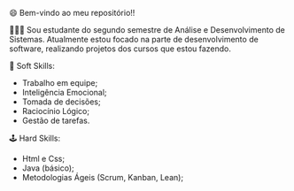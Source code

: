 😄 Bem-vindo ao meu repositório!!


🧑🏻‍💻 Sou estudante do segundo semestre de Análise e Desenvolvimento de Sistemas. Atualmente estou focado na parte de desenvolvimento de software, realizando projetos dos cursos que estou fazendo.

👤 Soft Skills:

- Trabalho em equipe;
- Inteligência Emocional;
- Tomada de decisões;
- Raciocínio Lógico;
- Gestão de tarefas.

🕹 Hard Skills:

- Html e Css;
- Java (básico);
- Metodologias Ágeis (Scrum, Kanban, Lean);

<!---
joaofmribeiro/joaofmribeiro is a ✨ special ✨ repository because its `README.md` (this file) appears on your GitHub profile.
You can click the Preview link to take a look at your changes.
--->
